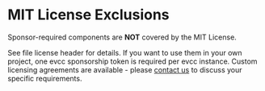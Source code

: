# MIT License Exclusions

Sponsor-required components are **NOT** covered by the MIT License.

See file license header for details.
If you want to use them in your own project, one evcc sponsorship token is required per evcc instance.
Custom licensing agreements are available - please [contact us](mailto:info@evcc.io) to discuss your specific requirements.
